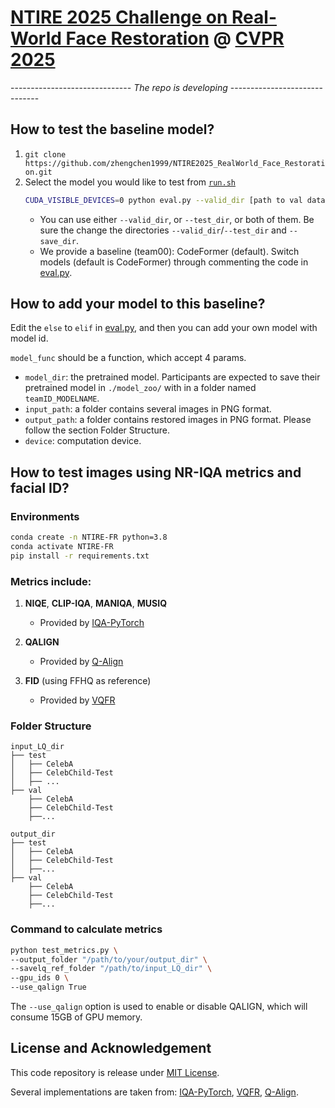 # [NTIRE 2025 Challenge on Real-World Face Restoration](https://cvlai.net/ntire/2025/) @ [CVPR 2025](https://cvpr.thecvf.com/)

------------------------------ *The repo is developing* ------------------------------

## How to test the baseline model?

1. `git clone https://github.com/zhengchen1999/NTIRE2025_RealWorld_Face_Restoration.git`
2. Select the model you would like to test from [`run.sh`](./run.sh)
    ```bash
    CUDA_VISIBLE_DEVICES=0 python eval.py --valid_dir [path to val data dir] --test_dir [path to test data dir] --save_dir [path to your save dir] --model_id 0
    ```
    - You can use either `--valid_dir`, or `--test_dir`, or both of them. Be sure the change the directories `--valid_dir`/`--test_dir` and `--save_dir`.
    - We provide a baseline (team00): CodeFormer (default). Switch models (default is CodeFormer) through commenting the code in [eval.py](./eval.py#L19). 

## How to add your model to this baseline?

Edit the `else` to `elif` in [eval.py](./eval.py#L24), and then you can add your own model with model id. 

`model_func` should be a function, which accept 4 params. 
- `model_dir`: the pretrained model. Participants are expected to save their pretrained model in `./model_zoo/` with in a folder named `teamID_MODELNAME`. 
- `input_path`: a folder contains several images in PNG format. 
- `output_path`: a folder contains restored images in PNG format. Please follow the section Folder Structure. 
- `device`: computation device. 

## How to test images using NR-IQA metrics and facial ID?

### Environments

```sh
conda create -n NTIRE-FR python=3.8
conda activate NTIRE-FR
pip install -r requirements.txt
```

### Metrics include:
1. **NIQE**, **CLIP-IQA**, **MANIQA**, **MUSIQ**  
   - Provided by [IQA-PyTorch](https://github.com/chaofengc/IQA-PyTorch)

2. **QALIGN**  
   - Provided by [Q-Align](https://github.com/Q-Future/Q-Align)

3. **FID** (using FFHQ as reference)  
   - Provided by [VQFR](https://github.com/TencentARC/VQFR)

### Folder Structure
```
input_LQ_dir
├── test
│   ├── CelebA
│   ├── CelebChild-Test
│   ├── ...
├── val
    ├── CelebA
    ├── CelebChild-Test
    ├──...
    
output_dir
├── test
│   ├── CelebA
│   ├── CelebChild-Test
│   ├──...
├── val
    ├── CelebA
    ├── CelebChild-Test
    ├──...
```

### Command to calculate metrics

```sh
python test_metrics.py \
--output_folder "/path/to/your/output_dir" \
--savelq_ref_folder "/path/to/input_LQ_dir" \
--gpu_ids 0 \
--use_qalign True 
```
The `--use_qalign` option is used to enable or disable QALIGN, which will consume 15GB of GPU memory.


## License and Acknowledgement

This code repository is release under [MIT License](LICENSE). 

Several implementations are taken from: [IQA-PyTorch](https://github.com/chaofengc/IQA-PyTorch), [VQFR](https://github.com/TencentARC/VQFR), [Q-Align](https://github.com/Q-Future/Q-Align). 